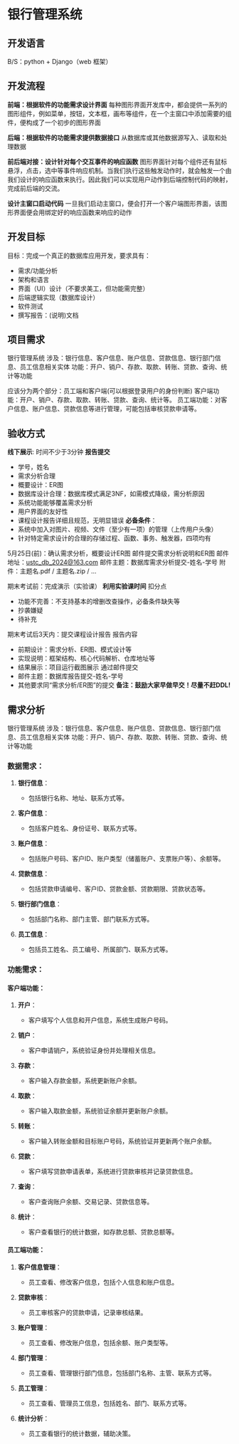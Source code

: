 # 银行管理系统

## 开发语言

B/S：python + Django（web 框架）

## 开发流程

**前端：根据软件的功能需求设计界面**
每种图形界面开发库中，都会提供一系列的图形组件，例如菜单，按钮，文本框，画布等组件，在一个主窗口中添加需要的组件，便构成了一个初步的图形界面

**后端：根据软件的功能需求提供数据接口**
从数据库或其他数据源写入、读取和处理数据

**前后端对接：设计针对每个交互事件的响应函数**
图形界面针对每个组件还有鼠标悬浮，点击，选中等事件响应机制。当我们执行这些触发动作时，就会触发一个由我们设计的响应函数来执行。因此我们可以实现用户动作到后端控制代码的映射，完成前后端的交流。

**设计主窗口启动代码**
一旦我们启动主窗口，便会打开一个客户端图形界面，该图形界面便会用绑定好的响应函数来响应的动作

## 开发目标

目标：完成一个真正的数据库应用开发，要求具有：
- 需求/功能分析
- 架构和语言
- 界面（UI）设计（不要求美工，但功能需完整）
- 后端逻辑实现（数据库设计）
- 软件测试
- 撰写报告：(说明)文档

## 项目需求

银行管理系统
涉及：银行信息、客户信息、账户信息、贷款信息、银行部门信息、员工信息相关实体
功能：开户、销户、存款、取款、转账、贷款、查询、统计等功能

应该分为两个部分：员工端和客户端(可以根据登录用户的身份判断)
客户端功能：开户、销户、存款、取款、转账、贷款、查询、统计等。
员工端功能：对客户信息、账户信息、贷款信息等进行管理，可能包括审核贷款申请等。

## 验收方式

**线下展示**: 时间不少于3分钟
**报告提交**
- 学号，姓名
- 需求分析合理
- 概要设计：ER图
- 数据库设计合理：数据库模式满足3NF，如需模式降级，需分析原因
- 系统功能能够覆盖需求分析
- 用户界面的友好性
- 课程设计报告详细且规范，无明显错误
**必备条件**：
- 系统中加入对图片、视频、文件（至少有一项）的管理（上传用户头像）
- 针对特定需求设计的合理的存储过程、函数、事务、触发器，四项均有

5月25日(前)：确认需求分析，概要设计ER图
邮件提交需求分析说明和ER图
邮件地址：ustc_db_2024@163.com
邮件主题：数据库需求分析提交-姓名-学号
附件：主题名.pdf / 主题名.zip / …

期末考试前：完成演示（实验课）
**利用实验课时间**
扣分点
- 功能不完善：不支持基本的增删改查操作，必备条件缺失等
- 抄袭嫌疑
- 待补充

期末考试后3天内：提交课程设计报告
报告内容
- 前期设计：需求分析、ER图、模式设计等
- 实现说明：框架结构、核心代码解析、仓库地址等
- 结果展示：项目运行截图展示
通过邮件提交
- 邮件主题：数据库报告提交-姓名-学号
- 其他要求同“需求分析/ER图”的提交
**备注：鼓励大家早做早交！尽量不赶DDL!**

## 需求分析

银行管理系统
涉及：银行信息、客户信息、账户信息、贷款信息、银行部门信息、员工信息相关实体
功能：开户、销户、存款、取款、转账、贷款、查询、统计等功能

### 数据需求：

1. **银行信息**：
   - 包括银行名称、地址、联系方式等。

2. **客户信息**：
   - 包括客户姓名、身份证号、联系方式等。

3. **账户信息**：
   - 包括账户号码、客户ID、账户类型（储蓄账户、支票账户等）、余额等。

4. **贷款信息**：
   - 包括贷款申请编号、客户ID、贷款金额、贷款期限、贷款状态等。

5. **银行部门信息**：
   - 包括部门名称、部门主管、部门联系方式等。

6. **员工信息**：
   - 包括员工姓名、员工编号、所属部门、联系方式等。

### 功能需求：

#### 客户端功能：

1. **开户**：
   - 客户填写个人信息和开户信息，系统生成账户号码。

2. **销户**：
   - 客户申请销户，系统验证身份并处理相关信息。

3. **存款**：
   - 客户输入存款金额，系统更新账户余额。

4. **取款**：
   - 客户输入取款金额，系统验证余额并更新账户余额。

5. **转账**：
   - 客户输入转账金额和目标账户号码，系统验证并更新两个账户余额。

6. **贷款**：
   - 客户填写贷款申请表单，系统进行贷款审核并记录贷款信息。

7. **查询**：
   - 客户查询账户余额、交易记录、贷款信息等。

8. **统计**：
   - 客户查看银行的统计数据，如存款总额、贷款总额等。

#### 员工端功能：

1. **客户信息管理**：
   - 员工查看、修改客户信息，包括个人信息和账户信息。

2. **贷款审核**：
   - 员工审核客户的贷款申请，记录审核结果。

3. **账户管理**：
   - 员工查看、修改账户信息，包括余额、账户类型等。

4. **部门管理**：
   - 员工查看、管理银行部门信息，包括部门名称、主管、联系方式等。

5. **员工管理**：
   - 员工查看、管理员工信息，包括姓名、部门、联系方式等。

6. **统计分析**：
   - 员工查看银行的统计数据，辅助决策。
